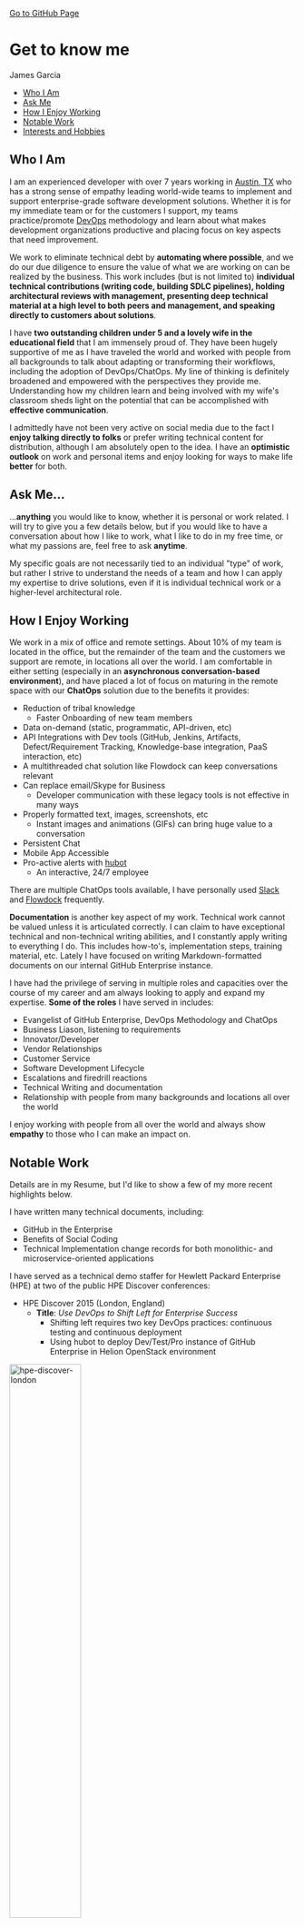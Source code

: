 [Go to GitHub Page](https://pages.github.hpe.com/james-rob-garcia/)

# Get to know me

James Garcia

- [Who I Am](https://github.hpe.com/james-rob-garcia/james-rob-garcia.github.hpe.com/blob/master/Profile.md#who-i-am)
- [Ask Me](https://github.hpe.com/james-rob-garcia/james-rob-garcia.github.hpe.com/blob/master/Profile.md#ask-me)
- [How I Enjoy Working](https://github.hpe.com/james-rob-garcia/james-rob-garcia.github.hpe.com/blob/master/Profile.md#how-i-enjoy-working)
- [Notable Work](https://github.hpe.com/james-rob-garcia/james-rob-garcia.github.hpe.com/blob/master/Profile.md#notable-work)
- [Interests and Hobbies](https://github.hpe.com/james-rob-garcia/james-rob-garcia.github.hpe.com/blob/master/Profile.md#interests-and-hobbies)

## Who I Am

I am an experienced developer with over 7 years working in [Austin, TX](http://www.austintexas.org/mapexplorer/) who has a strong sense of empathy leading world-wide teams to implement and support enterprise-grade software development solutions. Whether it is for my immediate team or for the customers I support, my teams practice/promote [DevOps](https://devops.com/the-holistic-nature-of-devops-architecture-and-methodology/) methodology and learn about what makes development organizations productive and placing focus on key aspects that need improvement.

We work to eliminate technical debt by **automating where possible**, and we do our due diligence to ensure the value of what we are working on can be realized by the business. This work includes (but is not limited to) **individual technical contributions (writing code, building SDLC pipelines), holding architectural reviews with management, presenting deep technical material at a high level to both peers and management, and speaking directly to customers about solutions**.

I have **two outstanding children under 5 and a lovely wife in the educational field** that I am immensely proud of. They have been hugely supportive of me as I have traveled the world and worked with people from all backgrounds to talk about adapting or transforming their workflows, including the adoption of DevOps/ChatOps. My line of thinking is definitely broadened and empowered with the perspectives they provide me. Understanding how my children learn and being involved with my wife's classroom sheds light on the potential that can be accomplished with **effective communication**.

I admittedly have not been very active on social media due to the fact I **enjoy talking directly to folks** or prefer writing technical content for distribution, although I am absolutely open to the idea. I have an **optimistic outlook** on work and personal items and enjoy looking for ways to make life **better** for both.

## Ask Me...

...**anything** you would like to know, whether it is personal or work related. I will try to give you a few details below, but if you would like to have a conversation about how I like to work, what I like to do in my free time, or what my passions are, feel free to ask **anytime**.

My specific goals are not necessarily tied to an individual "type" of work, but rather I strive to understand the needs of a team and how I can apply my expertise to drive solutions, even if it is individual technical work or a higher-level architectural role.

## How I Enjoy Working

We work in a mix of office and remote settings. About 10% of my team is located in the office, but the remainder of the team and the customers we support are remote, in locations all over the world. I am comfortable in either setting (especially in an **asynchronous conversation-based environment**), and have placed a lot of focus on maturing in the remote space with our **ChatOps** solution due to the benefits it provides:

- Reduction of tribal knowledge
    - Faster Onboarding of new team members
- Data on-demand (static, programmatic, API-driven, etc)
- API Integrations with Dev tools (GitHub, Jenkins, Artifacts, Defect/Requirement Tracking, Knowledge-base integration, PaaS interaction, etc)
- A multithreaded chat solution like Flowdock can keep conversations relevant
- Can replace email/Skype for Business
    - Developer communication with these legacy tools is not effective in many ways
- Properly formatted text, images, screenshots, etc
    - Instant images and animations (GIFs) can bring huge value to a conversation
- Persistent Chat
- Mobile App Accessible
- Pro-active alerts with [hubot](https://hubot.github.com)
    - An interactive, 24/7 employee

There are multiple ChatOps tools available, I have personally used [Slack](https://slack.com/) and [Flowdock](https://www.flowdock.com) frequently.

**Documentation** is another key aspect of my work. Technical work cannot be valued unless it is articulated correctly. I can claim to have exceptional technical and non-technical writing abilities, and I constantly apply writing to everything I do. This includes how-to's, implementation steps, training material, etc. Lately I have focused on writing Markdown-formatted documents on our internal GitHub Enterprise instance.

I have had the privilege of serving in multiple roles and capacities over the course of my career and am always looking to apply and expand my expertise. **Some of the roles** I have served in includes:

- Evangelist of GitHub Enterprise, DevOps Methodology and ChatOps
- Business Liason, listening to requirements
- Innovator/Developer
- Vendor Relationships
- Customer Service
- Software Development Lifecycle
- Escalations and firedrill reactions
- Technical Writing and documentation
- Relationship with people from many backgrounds and locations all over the world

I enjoy working with people from all over the world and always show **empathy** to those who I can make an impact on.

## Notable Work

Details are in my Resume, but I'd like to show a few of my more recent highlights below.

I have written many technical documents, including:

- GitHub in the Enterprise
- Benefits of Social Coding
- Technical Implementation change records for both monolithic- and microservice-oriented applications

I have served as a technical demo staffer for Hewlett Packard Enterprise (HPE) at two of the public HPE Discover conferences:

- HPE Discover 2015 (London, England)
    - **Title**: _Use DevOps to Shift Left for Enterprise Success_
        - Shifting left requires two key DevOps practices: continuous testing and continuous deployment
        - Using hubot to deploy Dev/Test/Pro instance of GitHub Enterprise in Helion OpenStack environment

<img align="center" src="https://github.hpe.com/james-rob-garcia/james-rob-garcia.github.hpe.com/raw/master/images/hpe_discover_london.JPG" alt="hpe-discover-london" height="50%" width="50%">

- HPE Discover 2016 (Las Vegas)
    - **Title**: _IT Practitioner's Zone: DevOps in Action, Scaling to the Enterprise_
        - Answering myths about applying DevOps in a large enterprise
        - Listening to customers to come up with localized solutions       

Attended other conferences relevant to transformation work we work towards:

- DevOps Enterprise Summit 2014 (San Francisco)
- Dockercon 2015 (San Francisco)
- South by Southwest (Austin)
- TechCon 2016 (San Antonio)

I have given many presentations and training classes, including:


- [GitHub Enterprise administrator](https://enterprise.github.com/) and user training, more than just opening the site and pushing code (Shanghai, China)
- [FORJ product](http://h41367.www4.hpe.com/campaigns/IT_Experts/pages/forj.html) planning and work sessions (Guadalajara, Mexico)
- [Docker](https://www.docker.com/) Beginner/Intermediate Training in three locations (Austin, Houston, Fort Collins)
- DevOps Dojo, to give 1-on-1 training to teams in the Austin-area
- DevOps for IT in multiple locations

Traveled to regional locations for team worksessions:

- HP Software development improvements (Tel Aviv, Israel)
- GitHub Enterprise hosting CI/CD pipeline planning (Shanghai, China)
- Source Code Management (SCM) solution design (Guadalajara, Mexico)
- SCM supplemental artifact hosting repository design (Palo Alto)
- Promotion of GitHub Enterprise as central to IT innovation (Fort Collins)

Recommended books on DevOps:

- [_The Phoenix Project_](https://read.amazon.com/kp/embed?asin=B00AZRBLHO&preview=newtab&linkCode=kpe&ref_=cm_sw_r_kb_dp_MripybMW9WTQB) by Kim, Behr and Spafford
- [_Continuous Delivery_](https://read.amazon.com/kp/embed?asin=B003YMNVC0&preview=newtab&linkCode=kpe&ref_=cm_sw_r_kb_dp_GtipybHCE3FEJ) by Humble and Farley
- [_Leading the Transformation_](https://read.amazon.com/kp/embed?asin=B012P0D4YG&preview=newtab&linkCode=kpe&ref_=cm_sw_r_kb_dp_yuipybDXABWSF) by Gruver and Mouser
- [_Lean Enterprise_](https://read.amazon.com/kp/embed?asin=B00QL5MSF8&preview=newtab&linkCode=kpe&ref_=cm_sw_r_kb_dp_cvipybA3P9E65) by Humble, Molesky & O'Reilly

Additional technical work:

- Primary [GitHub Enterprise Administrator](https://enterprise.github.com/) at Hewlett Packard
    - Responsible for Infrastructure, Application Training (admin/user), Testing, Monitoring, Analytics, KPI definition and GitHub (vendor) liason
- GitHub Enterprise Upgrade Pipeline using Ansible and Testing Framework using Selenium
- Dockerized Administration Utilities for CollabNet Subversion Edge environment
- Created subversion server wrapper for striping repository data on multiple filesystems
- Displaying GitHub Enterprise collectd data graphs in ChatOps via Hubot commands

For additional details, please checkout my Resume, or ask!

## Interests and Hobbies

**For work interests and hobbies,** I am interested in learning about the latest relevant technologies to enable development teams to move at the speed of business. The definition of a developer from my perspective has evolved to include many concepts...no longer is a high-performing developer only involved in coding and database work. To be a high-performing developer, you must also have proficiency in business analysis, automated testing, infrastructure as code, security minded, operations/support, user experience, etc.

Traditional thinking when it comes to designing a solution tends to look something like:

- Visual
- Interaction
- Logic
- Data
- Infrastructure

The terms "front-end" tend to apply to Visual/Interaction while "back-end" tends to apply to Data/Infrastructure. Then, the Logic layer tends to be an integration to form a sort of "Technologist" role where things like APIs and magic happens to fit the two together. Rather than thinking in these terms, applying full-stack design thinking would free up a developer's mind to focus on the solution-centric design rather than only the user-centric outcome.

I enjoy reading other developer blogs to gain insight, attending conferences to hear about new trends, and listening to developer pain points to attempt to come up with solutions. For example, lately I have been looking to reduce infrastructure costs a la OpenStack and Docker containers. I am also a data-driven person, in which I like to make decisions based on data vs. assumptions, and will work to data mine where I can to make more informed decisions.

**For personal interests and hobbies,** my top priority is my family. They are what drives me to go further, they support me in what I do and I work to teach them concepts from the technology industry.

We like to travel when possible for work or leisure in any capacity (hiking, driving, flying, sight-seeing, etc). We have used the opportunities in the locations described above to see once-in-a-lifetime landmarks and hope to make it back to those places with the full family soon!

In terms of hobbies, great question! Cars are most likely my favorite...my in-laws live nearby and are Corvette enthusiasts. One day I hope to get a toy I can play with :smiley:

I enjoy a variety of sports and cheer for my Texas-based college/professional teams, including basketball, baseball, soccer and football. My favorite sport is college football. When given a chance, I will play in any sport on a team...some say I can be quite competitive...
